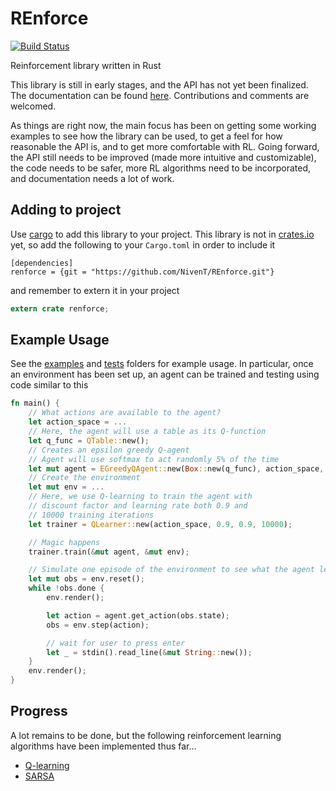 # REnforce
[![Build Status](https://travis-ci.org/NivenT/REnforce.svg?branch=master)](https://travis-ci.org/NivenT/REnforce)

Reinforcement library written in Rust

This library is still in early stages, and the API has not yet been finalized. The documentation can be found [here](https://nivent.github.io/REnforce/renforce/). Contributions and comments are welcomed.

As things are right now, the main focus has been on getting some working examples to see how the library can be used, to get a feel for how reasonable the API is, and to get more comfortable with RL. Going forward, the API still needs to be improved (made more intuitive and customizable), the code needs to be safer, more RL algorithms need to be incorporated, and documentation needs a lot of work. 

## Adding to project
Use [cargo](http://doc.crates.io/guide.html) to add this library to your project. This library is not in [crates.io](https://crates.io/) yet, so add the following to your `Cargo.toml` in order to include it
```
[dependencies]
renforce = {git = "https://github.com/NivenT/REnforce.git"}
```
and remember to extern it in your project
```Rust
extern crate renforce;
```

## Example Usage
See the [examples](https://github.com/NivenT/REnforce/tree/master/examples) and [tests](https://github.com/NivenT/REnforce/tree/master/tests) folders for example usage.
In particular, once an environment has been set up, an agent can be trained and testing using code similar to this

```Rust
fn main() {
	// What actions are available to the agent?
	let action_space = ...
	// Here, the agent will use a table as its Q-function
	let q_func = QTable::new();
	// Creates an epsilon greedy Q-agent
	// Agent will use softmax to act randomly 5% of the time
	let mut agent = EGreedyQAgent::new(Box::new(q_func), action_space, 0.05, Softmax::new(1.0));
    // Create the environment
	let mut env = ...
	// Here, we use Q-learning to train the agent with
	// discount factor and learning rate both 0.9 and
	// 10000 training iterations
	let trainer = QLearner::new(action_space, 0.9, 0.9, 10000);

	// Magic happens
	trainer.train(&mut agent, &mut env);

	// Simulate one episode of the environment to see what the agent learned
	let mut obs = env.reset();
	while !obs.done {
		env.render();

		let action = agent.get_action(obs.state);
		obs = env.step(action);

        // wait for user to press enter
		let _ = stdin().read_line(&mut String::new());
	}
	env.render();
}
```

## Progress
A lot remains to be done, but the following reinforcement learning algorithms have been implemented thus far...

* [Q-learning](https://www.wikiwand.com/en/Q-learning)
* [SARSA](https://www.wikiwand.com/en/State-Action-Reward-State-Action)
